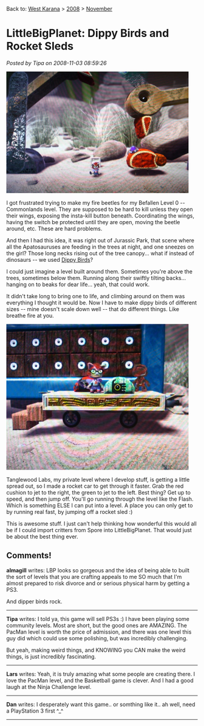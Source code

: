 Back to: [West Karana](/posts/westkarana.md) > [2008](/posts/2008/westkarana.md) > [November](./westkarana.md)
# LittleBigPlanet: Dippy Birds and Rocket Sleds

*Posted by Tipa on 2008-11-03 08:59:26*

![](../../../uploads/2008/11/stp61427.jpg "stp61427")

I got frustrated trying to make my fire beetles for my Befallen Level 0 -- Commonlands level. They are supposed to be hard to kill unless they open their wings, exposing the insta-kill button beneath. Coordinating the wings, having the switch be protected until they are open, moving the beetle around, etc. These are hard problems.

And then I had this idea, it was right out of Jurassic Park, that scene where all the Apatosauruses are feeding in the trees at night, and one sneezes on the girl? Those long necks rising out of the tree canopy... what if instead of dinosaurs -- we used [Dippy Birds](http://en.wikipedia.org/wiki/Drinking_bird)?

I could just imagine a level built around them. Sometimes you're above the trees, sometimes below them. Running along their swiftly tilting backs... hanging on to beaks for dear life... yeah, that could work.

It didn't take long to bring one to life, and climbing around on them was everything I thought it would be. Now I have to make dippy birds of different sizes -- mine doesn't scale down well -- that do different things. Like breathe fire at you.

![](../../../uploads/2008/11/stp61428.jpg "stp61428")

Tanglewood Labs, my private level where I develop stuff, is getting a little spread out, so I made a rocket car to get through it faster. Grab the red cushion to jet to the right, the green to jet to the left. Best thing? Get up to speed, and then jump off. You'll go running through the level like the Flash. Which is something ELSE I can put into a level. A place you can only get to by running real fast, by jumping off a rocket sled :)

This is awesome stuff. I just can't help thinking how wonderful this would all be if I could import critters from Spore into LittleBigPlanet. That would just be about the best thing ever.

## Comments!

**almagill** writes: LBP looks so gorgeous and the idea of being able to built the sort of levels that you are crafting appeals to me SO much that I'm almost prepared to risk divorce and or serious physical harm by getting a PS3.

And dipper birds rock.

---

**Tipa** writes: I told ya, this game will sell PS3s :) I have been playing some community levels. Most are short, but the good ones are AMAZING. The PacMan level is worth the price of admission, and there was one level this guy did which could use some polishing, but was incredibly challenging.

But yeah, making weird things, and KNOWING you CAN make the weird things, is just incredibly fascinating.

---

**Lars** writes: Yeah, it is truly amazing what some people are creating there. I love the PacMan level, and the Basketball game is clever. And I had a good laugh at the Ninja Challenge level.

---

**Dan** writes: I desperately want this game.. or somthing like it.. ah well, need a PlayStation 3 first ^\_^

---


